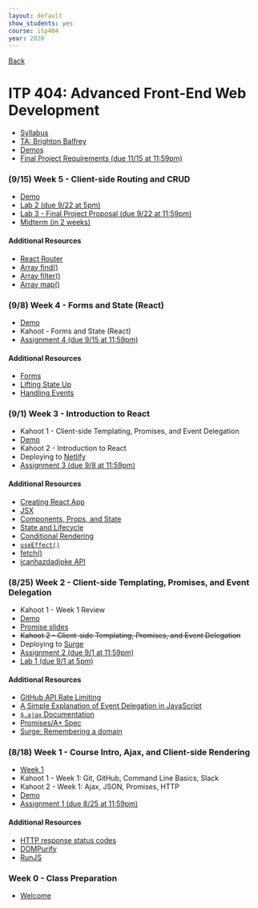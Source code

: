 ```yaml
---
layout: default
show_students: yes
course: itp404
year: 2020
---
```


[Back](/teaching)

# ITP 404: Advanced Front-End Web Development

- [Syllabus](https://web-app.usc.edu/soc/syllabus/20203/31835.pdf)
- [TA: Brighton Balfrey](balfrey@usc.edu)
- [Demos](https://github.com/ITP-404-Fall-2020-Demos)
- [Final Project Requirements (due 11/15 at 11:59pm)](/teaching/2020/final-projects/itp404)

<!--

- [Lab 4 (due 9/24 at 5pm)](/teaching/2020/labs/design-a-rest-api)

-->

### (9/15) Week 5 - Client-side Routing and CRUD

- [Demo](https://github.com/ITP-404-Fall-2020-Demos/week5)
- [Lab 2 (due 9/22 at 5pm)](/teaching/2020/labs/array-methods)
- [Lab 3 - Final Project Proposal (due 9/22 at 11:59pm)](/teaching/2020/labs/itp404-project-proposal)
- [Midterm (in 2 weeks)](/teaching/2020/midterms/itp404)

#### Additional Resources

- [React Router](https://reactrouter.com/web/guides/quick-start)
- [Array find()](https://www.w3schools.com/JSREF/jsref_find.asp)
- [Array filter()](https://www.w3schools.com/JSREF/jsref_filter.asp)
- [Array map()](https://www.w3schools.com/JSREF/jsref_map.asp)

### (9/8) Week 4 - Forms and State (React)

- [Demo](https://github.com/ITP-404-Fall-2020-Demos/week4)
- Kahoot - Forms and State (React)
- [Assignment 4 (due 9/15 at 11:59pm)](/teaching/2020/assignments/itp404/assignment-4)

#### Additional Resources

- [Forms](https://reactjs.org/docs/forms.html)
- [Lifting State Up](https://reactjs.org/docs/lifting-state-up.html)
- [Handling Events](https://reactjs.org/docs/handling-events.html)

### (9/1) Week 3 - Introduction to React

- Kahoot 1 - Client-side Templating, Promises, and Event Delegation
- [Demo](https://github.com/ITP-404-Fall-2020-Demos/week3)
- Kahoot 2 - Introduction to React
- Deploying to [Netlify](https://www.netlify.com/)
- [Assignment 3 (due 9/8 at 11:59pm)](/teaching/2020/assignments/itp404/assignment-3)

#### Additional Resources

- [Creating React App](https://reactjs.org/docs/create-a-new-react-app.html#create-react-app)
- [JSX](https://reactjs.org/docs/introducing-jsx.html)
- [Components, Props, and State](https://reactjs.org/docs/components-and-props.html)
- [State and Lifecycle](https://reactjs.org/docs/state-and-lifecycle.html)
- [Conditional Rendering](https://reactjs.org/docs/conditional-rendering.html)
- [`useEffect()`](https://reactjs.org/docs/hooks-effect.html)
- [fetch()](https://developer.mozilla.org/en-US/docs/Web/API/Fetch_API/Using_Fetch)
- [icanhazdadjoke API](https://icanhazdadjoke.com/api)

### (8/25) Week 2 - Client-side Templating, Promises, and Event Delegation

- Kahoot 1 - Week 1 Review
- [Demo](https://github.com/ITP-404-Fall-2020-Demos/week2)
- [Promise slides](https://docs.google.com/presentation/d/11o5AdHIDX3_DBnh9QoDHSeNhb_PkMeLfLpa1-ly8vsg/edit?usp=sharing)
- ~~Kahoot 2 - Client-side Templating, Promises, and Event Delegation~~
- Deploying to [Surge](https://surge.sh/)
- [Assignment 2 (due 9/1 at 11:59pm)](/teaching/2020/assignments/itp404/assignment-2)
- [Lab 1 (due 9/1 at 5pm)](/teaching/2020/labs/web-components)

#### Additional Resources

- [GitHub API Rate Limiting](https://docs.github.com/en/rest/overview/resources-in-the-rest-api#rate-limiting)
- [A Simple Explanation of Event Delegation in JavaScript](https://dmitripavlutin.com/javascript-event-delegation/)
- [`$.ajax` Documentation](https://api.jquery.com/jquery.ajax/)
- [Promises/A+ Spec](https://promisesaplus.com/)
- [Surge: Remembering a domain](https://surge.sh/help/remembering-a-domain)

### (8/18) Week 1 - Course Intro, Ajax, and Client-side Rendering

- [Week 1](https://docs.google.com/presentation/d/1r-3XtJXG_Y9_grUYhEidIaCz0SOYWcAKugGrGrrc8Lo/edit?usp=sharing)
- Kahoot 1 - Week 1: Git, GitHub, Command Line Basics, Slack
- Kahoot 2 - Week 1: Ajax, JSON, Promises, HTTP
- [Demo](https://github.com/ITP-404-Fall-2020-Demos/week1)
- [Assignment 1 (due 8/25 at 11:59pm)](/teaching/2020/assignments/itp404/assignment-1)

#### Additional Resources

- [HTTP response status codes](https://developer.mozilla.org/en-US/docs/Web/HTTP/Status)
- [DOMPurify](https://github.com/cure53/DOMPurify)
- [RunJS](https://runjs.dev/)

### Week 0 - Class Preparation

- [Welcome](/teaching/2020/welcome/itp404)
